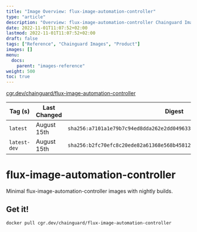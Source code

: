 ```yaml
---
title: "Image Overview: flux-image-automation-controller"
type: "article"
description: "Overview: flux-image-automation-controller Chainguard Image"
date: 2022-11-01T11:07:52+02:00
lastmod: 2022-11-01T11:07:52+02:00
draft: false
tags: ["Reference", "Chainguard Images", "Product"]
images: []
menu:
  docs:
    parent: "images-reference"
weight: 500
toc: true
---
```


[cgr.dev/chainguard/flux-image-automation-controller](https://github.com/chainguard-images/images/tree/main/images/flux-image-automation-controller)

| Tag (s)       | Last Changed | Digest                                                                    |
|---------------|--------------|---------------------------------------------------------------------------|
|  `latest`     | August 15th  | `sha256:a7101a1e79b7c94ed8dda262e2dd049633c995587debf7156a82fcdb07b6ce76` |
|  `latest-dev` | August 15th  | `sha256:b2fc70efc8c20ede82a61368e568b4581266c6298ccb683b225446cd90fce6d0` |

# flux-image-automation-controller

Minimal flux-image-automation-controller images with nightly builds.

## Get it!

```shell
docker pull cgr.dev/chainguard/flux-image-automation-controller
```
